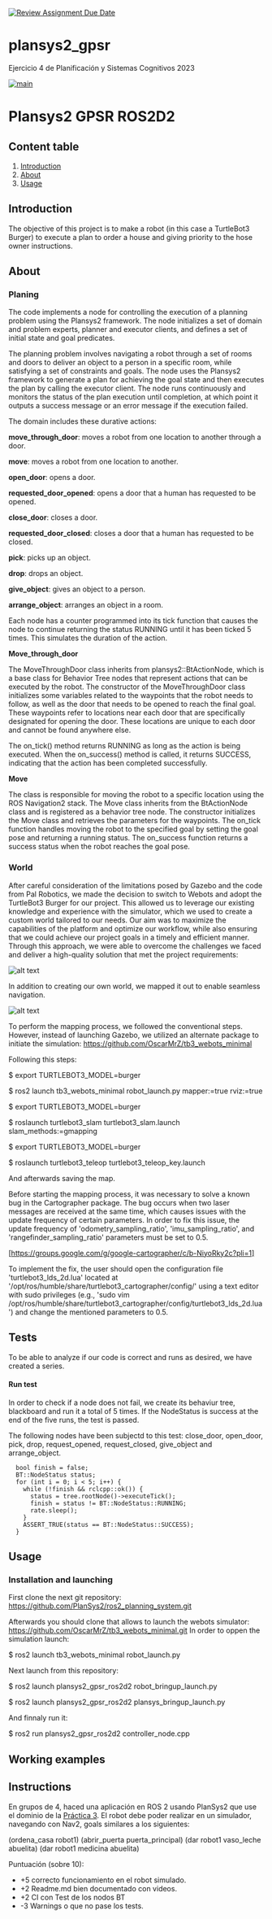 [![Review Assignment Due Date](https://classroom.github.com/assets/deadline-readme-button-8d59dc4de5201274e310e4c54b9627a8934c3b88527886e3b421487c677d23eb.svg)](https://classroom.github.com/a/j9y_86cr)
# plansys2_gpsr

Ejercicio 4 de Planificación y Sistemas Cognitivos 2023

[![main](https://github.com/Docencia-fmrico/patrolling-ros2d2/actions/workflows/main.yaml/badge.svg?branch=main)](https://github.com/Docencia-fmrico/patrolling-ros2d2/actions/workflows/main.yaml)

# Plansys2 GPSR ROS2D2

## Content table
1. [Introduction](#Introduction)
2. [About](#About)
3. [Usage](#Usage)

## Introduction

The objective of this project is to make a robot (in this case a TurtleBot3 Burger) to execute a plan to order a house and giving priority to the hose owner instructions.

## About

### Planing

The code implements a node for controlling the execution of a planning problem using the Plansys2 framework. The node initializes a set of domain and problem experts, planner and executor clients, and defines a set of initial state and goal predicates.

The planning problem involves navigating a robot through a set of rooms and doors to deliver an object to a person in a specific room, while satisfying a set of constraints and goals. The node uses the Plansys2 framework to generate a plan for achieving the goal state and then executes the plan by calling the executor client. The node runs continuously and monitors the status of the plan execution until completion, at which point it outputs a success message or an error message if the execution failed.

The domain includes these durative actions:

**move_through_door**: moves a robot from one location to another through a door.

**move**: moves a robot from one location to another.

**open_door**: opens a door.

**requested_door_opened**: opens a door that a human has requested to be opened.

**close_door**: closes a door.

**requested_door_closed**: closes a door that a human has requested to be closed.

**pick**: picks up an object.

**drop**: drops an object.

**give_object**: gives an object to a person.

**arrange_object**: arranges an object in a room.


Each node has a counter programmed into its tick function that causes the node to continue returning the status RUNNING until it has been ticked 5 times. This simulates the duration of the action.

**Move_through_door**

The MoveThroughDoor class inherits from plansys2::BtActionNode, which is a base class for Behavior Tree nodes that represent actions that can be executed by the robot. The constructor of the MoveThroughDoor class initializes some variables related to the waypoints that the robot needs to follow, as well as the door that needs to be opened to reach the final goal. These waypoints refer to locations near each door that are specifically designated for opening the door. These locations are unique to each door and cannot be found anywhere else.

The on_tick() method returns RUNNING as long as the action is being executed. When the on_success() method is called, it returns SUCCESS, indicating that the action has been completed successfully.

**Move**

The class is responsible for moving the robot to a specific location using the ROS Navigation2 stack. The Move class inherits from the BtActionNode class and is registered as a behavior tree node. The constructor initializes the Move class and retrieves the parameters for the waypoints. The on_tick function handles moving the robot to the specified goal by setting the goal pose and returning a running status. The on_success function returns a success status when the robot reaches the goal pose. 

### World

After careful consideration of the limitations posed by Gazebo and the code from Pal Robotics, we made the decision to switch to Webots and adopt the TurtleBot3 Burger for our project. This allowed us to leverage our existing knowledge and experience with the simulator, which we used to create a custom world tailored to our needs. Our aim was to maximize the capabilities of the platform and optimize our workflow, while also ensuring that we could achieve our project goals in a timely and efficient manner. Through this approach, we were able to overcome the challenges we faced and deliver a high-quality solution that met the project requirements:

![alt text](https://github.com/Docencia-fmrico/plansys2-gpsr-ros2d2/blob/main/img/House_img.png)

In addition to creating our own world, we mapped it out to enable seamless navigation.

![alt text](https://github.com/Docencia-fmrico/plansys2-gpsr-ros2d2/blob/main/img/big_house_tags.png)

To perform the mapping process, we followed the conventional steps. However, instead of launching Gazebo, we utilized an alternate package to initiate the simulation:
https://github.com/OscarMrZ/tb3_webots_minimal

Following this steps:

$ export TURTLEBOT3_MODEL=burger

$ ros2 launch tb3_webots_minimal robot_launch.py mapper:=true rviz:=true

$ export TURTLEBOT3_MODEL=burger

$ roslaunch turtlebot3_slam turtlebot3_slam.launch slam_methods:=gmapping

$ export TURTLEBOT3_MODEL=burger

$ roslaunch turtlebot3_teleop turtlebot3_teleop_key.launch

And afterwards saving the map.

Before starting the mapping process, it was necessary to solve a known bug in the Cartographer package. The bug occurs when two laser messages are received at the same time, which causes issues with the update frequency of certain parameters. In order to fix this issue, the update frequency of 'odometry_sampling_ratio', 'imu_sampling_ratio', and 'rangefinder_sampling_ratio' parameters must be set to 0.5. 

  [https://groups.google.com/g/google-cartographer/c/b-NiyoRky2c?pli=1]
  
To implement the fix, the user should open the configuration file 'turtlebot3_lds_2d.lua' located at '/opt/ros/humble/share/turtlebot3_cartographer/config/' using a text editor with sudo privileges (e.g., 'sudo vim /opt/ros/humble/share/turtlebot3_cartographer/config/turtlebot3_lds_2d.lua') and change the mentioned parameters to 0.5.

## Tests

To be able to analyze if our code is correct and runs as desired, we have created a series.

#### Run test

In order to check if a node does not fail, we create its behaviur tree, blackboard and run it a total of 5 times. If the NodeStatus is success at the end of the five runs, the test is passed.

The following nodes have been subjectd to this test: close_door, open_door, pick, drop, request_opened, request_closed, give_object and arrange_object.

```
  bool finish = false;
  BT::NodeStatus status;
  for (int i = 0; i < 5; i++) {
    while (!finish && rclcpp::ok()) {
      status = tree.rootNode()->executeTick();
      finish = status != BT::NodeStatus::RUNNING;
      rate.sleep();
    }
    ASSERT_TRUE(status == BT::NodeStatus::SUCCESS);
  }
```


## Usage

### Installation and launching

First clone the next git repository: https://github.com/PlanSys2/ros2_planning_system.git

Afterwards you should clone that allows to launch the webots simulator: https://github.com/OscarMrZ/tb3_webots_minimal.git
In order to oppen the simulation launch: 

$ ros2 launch tb3_webots_minimal robot_launch.py

Next launch from this repository:

$ ros2 launch plansys2_gpsr_ros2d2 robot_bringup_launch.py

$ ros2 launch plansys2_gpsr_ros2d2 plansys_bringup_launch.py

And finnaly run it:

$ ros2 run plansys2_gpsr_ros2d2 controller_node.cpp

## Working examples

## Instructions
En grupos de 4, haced una aplicación en ROS 2 usando PlanSys2 que use el dominio de la [Práctica 3](https://github.com/Docencia-fmrico/planning-exercise/blob/main/README.md). El robot debe poder realizar en un simulador, navegando con Nav2, goals similares a los siguientes:

(ordena_casa robot1)
(abrir_puerta puerta_principal)
(dar robot1 vaso_leche abuelita)
(dar robot1 medicina abuelita)

Puntuación (sobre 10):   
* +5 correcto funcionamiento en el robot simulado.
* +2 Readme.md bien documentado con videos.
* +2 CI con Test de los nodos BT
* -3 Warnings o que no pase los tests.
